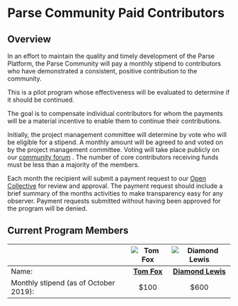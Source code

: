 # Parse Community Paid Contributors

## Overview

In an effort to maintain the quality and timely development of the Parse Platform, the Parse Community will pay a monthly stipend to contributors who have demonstrated a consistent, positive contribution to the community.

This is a pilot program whose effectiveness will be evaluated to determine if it should be continued.

The goal is to compensate individual contributors for whom the payments will be a material incentive to enable them to continue their contributions.

Initially, the project management committee will determine by vote who will be eligible for a stipend.  A monthly amount will be agreed to and voted on by the project management committee. Voting will take place publicly on our [community forum](https://community.parseplatform.org) . The number of core contributors receiving funds must be less than a majority of the members.

Each month the recipient will submit a payment request to our [Open Collective](https://opencollective.com/parse-server) for review and approval.  The payment request should include a brief summary of the months activities to make transparency easy for any observer. Payment requests submitted without having been approved for the program will be denied.

## Current Program Members

|         | ![Tom Fox](https://avatars0.githubusercontent.com/u/13188249?s=180&v=4) | ![Diamond Lewis](https://avatars0.githubusercontent.com/u/9830365?s=180&v=4) |
|---------|:---:|:---:|
| Name:   | [__Tom Fox__](https://github.com/tomwfox) | [__Diamond Lewis__](https://github.com/dplewis) |
| Monthly stipend (as of October 2019): | $100 | $600 |
